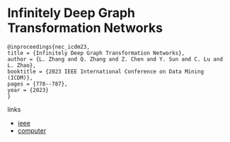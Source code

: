 # Infinitely Deep Graph Transformation Networks

```
@inproceedings{nec_icdm23,
title = {Infinitely Deep Graph Transformation Networks},
author = {L. Zhang and Q. Zhang and Z. Chen and Y. Sun and C. Lu and L. Zhao},
booktitle = {2023 IEEE International Conference on Data Mining (ICDM)},
pages = {778--787},
year = {2023}
}
```

links
- [ieee](https://doi.org/10.1109/ICDM58522.2023.00087)
- [computer](https://doi.ieeecomputersociety.org/10.1109/ICDM58522.2023.00087)
